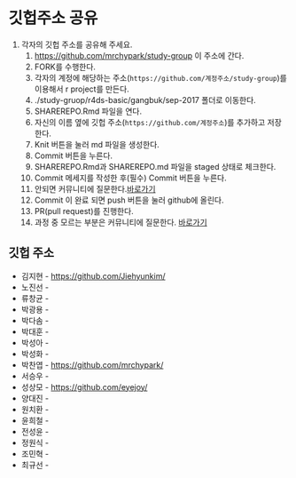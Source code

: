 깃헙주소 공유
================

1.  각자의 깃헙 주소를 공유해 주세요.
    1.  <https://github.com/mrchypark/study-group> 이 주소에 간다.
    2.  FORK를 수행한다.
    3.  각자의 계정에 해당하는 주소(`https://github.com/계정주소/study-group`)를 이용해서 r project를 만든다.
    4.  ./study-gruop/r4ds-basic/gangbuk/sep-2017 폴더로 이동한다.
    5.  SHAREREPO.Rmd 파일을 연다.
    6.  자신의 이름 옆에 깃헙 주소(`https://github.com/계정주소`)를 추가하고 저장한다.
    7.  Knit 버튼을 눌러 md 파일을 생성한다.
    8.  Commit 버튼을 누른다.
    9.  SHAREREPO.Rmd과 SHAREREPO.md 파일을 staged 상태로 체크한다.
    10. Commit 메세지를 작성한 후(필수) Commit 버튼을 누른다.
    11. 안되면 커뮤니티에 질문한다.[바로가기](https://www.facebook.com/groups/krstudy/?fref=ts)
    12. Commit 이 완료 되면 push 버튼을 눌러 github에 올린다.
    13. PR(pull request)를 진행한다.
    14. 과정 중 모르는 부분은 커뮤니티에 질문한다. [바로가기](https://www.facebook.com/groups/krstudy/?fref=ts)

깃헙 주소
---------

-   김지현 - <https://github.com/Jiehyunkim/>
-   노진선 -
-   류창균 -
-   박광용 -
-   박다솜 -
-   박대훈 -
-   박성아 -
-   박성화 -
-   박찬엽 - <https://github.com/mrchypark/>
-   서승우 -
-   성상모 - <https://github.com/eyejoy/>
-   양대진 -
-   원치환 -
-   윤희철 -
-   전성윤 -
-   정원식 -
-   조민혁 -
-   최규선 -
